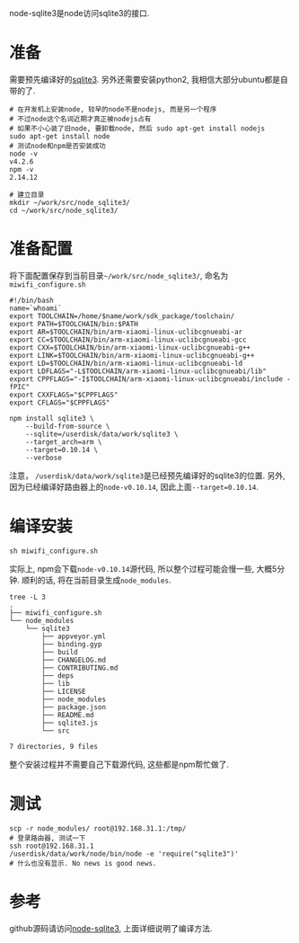 node-sqlite3是node访问sqlite3的接口.

# 准备

需要预先编译好的[sqlite3](/miwifi-bian-yi-sqlite3/).
另外还需要安装python2, 我相信大部分ubuntu都是自带的了.

    # 在开发机上安装node, 较早的node不是nodejs, 而是另一个程序
    # 不过node这个名词近期才真正被nodejs占有
    # 如果不小心装了旧node, 要卸载node, 然后 sudo apt-get install nodejs
    sudo apt-get install node
    # 测试node和npm是否安装成功
    node -v
    v4.2.6
    npm -v
    2.14.12

    # 建立目录
    mkdir ~/work/src/node_sqlite3/
    cd ~/work/src/node_sqlite3/

# 准备配置

将下面配置保存到当前目录`~/work/src/node_sqlite3/`, 命名为`miwifi_configure.sh`

    #!/bin/bash
    name=`whoami`
    export TOOLCHAIN=/home/$name/work/sdk_package/toolchain/
    export PATH=$TOOLCHAIN/bin:$PATH
    export AR=$TOOLCHAIN/bin/arm-xiaomi-linux-uclibcgnueabi-ar
    export CC=$TOOLCHAIN/bin/arm-xiaomi-linux-uclibcgnueabi-gcc
    export CXX=$TOOLCHAIN/bin/arm-xiaomi-linux-uclibcgnueabi-g++
    export LINK=$TOOLCHAIN/bin/arm-xiaomi-linux-uclibcgnueabi-g++
    export LD=$TOOLCHAIN/bin/arm-xiaomi-linux-uclibcgnueabi-ld
    export LDFLAGS="-L$TOOLCHAIN/arm-xiaomi-linux-uclibcgnueabi/lib"
    export CPPFLAGS="-I$TOOLCHAIN/arm-xiaomi-linux-uclibcgnueabi/include -fPIC"
    export CXXFLAGS="$CPPFLAGS"
    export CFLAGS="$CPPFLAGS"

    npm install sqlite3 \
        --build-from-source \
        --sqlite=/userdisk/data/work/sqlite3 \
        --target_arch=arm \
        --target=0.10.14 \
        --verbose
注意， `/userdisk/data/work/sqlite3`是已经预先编译好的sqlite3的位置. 另外, 因为已经编译好路由器上的`node-v0.10.14`, 因此上面`--target=0.10.14`.

# 编译安装

    sh miwifi_configure.sh

实际上, npm会下载`node-v0.10.14`源代码, 所以整个过程可能会慢一些, 大概5分钟.
顺利的话, 将在当前目录生成`node_modules`.

    tree -L 3
    .
    ├── miwifi_configure.sh
    └── node_modules
        └── sqlite3
            ├── appveyor.yml
            ├── binding.gyp
            ├── build
            ├── CHANGELOG.md
            ├── CONTRIBUTING.md
            ├── deps
            ├── lib
            ├── LICENSE
            ├── node_modules
            ├── package.json
            ├── README.md
            ├── sqlite3.js
            └── src

    7 directories, 9 files
整个安装过程并不需要自己下载源代码, 这些都是npm帮忙做了.

# 测试

    scp -r node_modules/ root@192.168.31.1:/tmp/ 
    # 登录路由器, 测试一下
    ssh root@192.168.31.1
    /userdisk/data/work/node/bin/node -e 'require("sqlite3")'
    # 什么也没有显示. No news is good news.

# 参考
github源码请访问[node-sqlite3](https://github.com/mapbox/node-sqlite3), 上面详细说明了编译方法.
